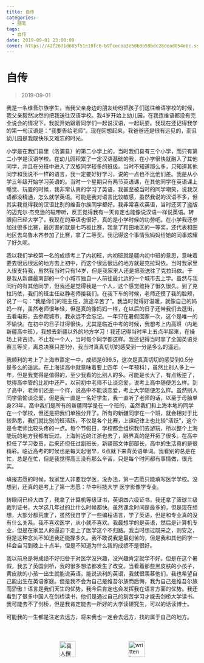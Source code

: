 ```yaml
---
title: 自传
categories:
  - 随笔
tags:
  - 自传
date: 2019-09-01 23:00:00
cover: https://42f2671d685f51e10fc6-b9fcecea3e50b3b59bdc28dead054ebc.ssl.cf5.rackcdn.com/illustrations/skateboard_d6or.svg
---
```


# 自传

> 2019-09-01

我是一名维吾尔族学生，当我父亲身边的朋友纷纷把孩子们送往维语学校的时候，我父亲毅然决然的把我送往汉语学校。我4岁开始上幼儿园，在我连维语都没有完全说会的情况下，我就开始跟着同学们一起说汉语，一起玩耍。我现在还记得我学的第一句汉语是：“我要告给老师”。现在回想起来，我爸爸还是很有远见的，而且幼儿园是我既快乐又难忘的时光。

小学是在我们县里（洛浦县）的第二小学上的，当时我们县有三个小学，而只有第二小学是汉语学校。在幼儿园积累了一定汉语基础的我，在小学很快就融入了其他同学，并且在分班中进入了汉族同学较多的班级。当时不知道那么多，只知道其他同学和我说不一样的语言，我一定要好好学习，说的一点也不比他们差。我是从小学三年级开始学习英语的。当时一个星期只有两节英语课，在其他同学在英语课上睡觉、玩耍的时候，我非常认真的学习了英语，我甚至被当时的同学嘲笑，说我汉语都没精通，怎么就学英语。可能是我对语言比较敏感，虽然我说的汉语不多，但其实我觉得我的汉语比别的维吾尔族同学都好。我非常喜欢英语，当时还买了盗版的迈克尔·杰克逊的磁带听，反正觉得我有一天肯定也能像说汉语一样说英语。转眼间已经大学了，我现在的英语也很好，真的是小学时候的功劳吧。在小学我还参加过很多比赛，最厉害的就是七巧板比赛，我拿了和田地区的一等奖，还代表和田地区去乌鲁木齐参加了比赛，拿了二等奖。我记得这个事情我妈妈给她的同事炫耀了好久呢。

我以我们学校第一名的成绩考上了内初班，内初班就是疆内初中班的意思，意味着要去很远很远的地方去上初中，而这个很远很远的地方就是克拉玛依。当时我家里人很支持我，虽然我当时只有14岁，但是我家里人还是把我送往了克拉玛依。于是我从新疆最南部的一个小城市独自一人前往最北边的一个城市去上学。虽然与我同行的有其他同学，但我还是觉得我是一个人，这个感觉维持了很久很久。到了克拉玛依，我们的班主任赵静老师接我们。在我下车的时候，老师还摸了我的脸颊，说了一句：“我是你们的班主任，旅途辛苦了”。我当时觉得好温暖，就像自己的妈妈一样，虽然老师很年轻，但是真的像妈妈一样，在以后的日子还带我们去逛街，去看电影，去参观城市，我永远不会忘记。一年只在暑假回家一次，这个是唯一的不愉快。在初中的日子过得很快，尤其是临近中考的时候，我想考上内高班（内地新疆高中班），我想去新疆以外的地方学习！我还记得当时早上五点半起来，在操场上背古诗。不止我一个人，当时每个同学都这样。我还记得当时拿了全国英语竞赛三等奖，离总决赛只差1分，我当时真真切切的感受到一分是多么的遥远。

我顺利的考上了上海市嘉定一中，成绩是699.5，这次是真真切切的感受到0.5分是多么的遥远。在上海读高中就意味着要上四年（一年预科），虽然比别人多上一年，但是我觉得是值得的，至少我看的比别人的多。可能是长大了，有点叛逆了，觉得高中管的比初中还严。以前初中老师不让谈恋爱，说考上高中随便怎么样。到了高中，老师们还是一个样，说高中不能谈恋爱，考上大学随便怎么样。虽然别人同学偷偷谈恋爱，但是我一直是一名好学生，我一直听了老师的话，以至于母胎单身23年。高中我们是所有的新疆同学是在一个班的，虽然我们和上海本地的同学在一个学校，但还是把我们单独分开了。所有的新疆同学在一个班，就会相对于比较熟悉，我们就比别的班活跃，不仅是各个比赛，上课纪律上也比较“活跃”，这个是令老师比较头疼的一点。每个节假日，学校都会组织我们去游玩，所以整个上海能玩的地方我都有玩过。上海附近的江浙也去了，眼界真的是开拓了很多。在高中担任了学习委员，后来还担任过副班长，新疆部文体部部长，高中的生活真的是很精彩。临近高考的时候也是每天起很早，6点就下来背英语单词。我看别的总是在忙，总是在忙，但是我觉得高三没有那么辛苦，只是每个时间都有事情做，很充实。

填报志愿的时候，我家里人非要我学医，没办法，第一志愿只能填写医学学校。没想到，还真的是考上了第一志愿：华中科技大学 医学影像学专业。

转眼间已经大四了，我拿了计算机等级证书，英语四六级证书，我还拿了篮球三级裁判证书，大学这几年过的比什么时候都快。虽然课余时间是最多的，但是现在想想，大部分都荒废了，虽然我自学了一些编程语言，学了英语，但是和专业真的没有什么关系。我不喜欢医学，从小就不喜欢。我最想学的是英语，然后是计算机专业，但是在家里人的逼迫下走上了医学这个不归路。我当时想过既来之，则安之，但是这种念头不知道我还能撑多久。我不敢说我是最刻苦的，但是我和其他同学一样会自习到晚上十点半，但是不知道为什么我的成绩不是很好。

我以前总是将成绩不好归咎于对医学没兴趣，没兴趣肯定就学不好。但是在这个暑假，我去了英国剑桥，我的很多想法都发生了改变。当看着那些黑皮肤的小孩子，黄皮肤的小孩一出生就能说英语，能说流利的英语，我就很羡慕他们，我也希望自己能出生在英语家庭。但是我不会为自己是维吾尔族而后悔，我为自己是维吾尔族而骄傲！语言是我们天生的优势，我今后肯定也会发挥我在语言方面的优势。我还看到了很多中国人在剑桥读书，他们是通过自己的刻苦学习才能去剑桥大学读书。我可能去不了剑桥，但是我肯定能去一所好的大学读研究生，可以的话读博士。

可能我的一生都是注定去远方，将来我也一定会去远方，找的属于自己的地方。

<div style="display: flex;align-items: center;justify-content: space-evenly;padding-top: 40px;">
  <img src="https://raw.githubusercontent.com/L1cardo/l1cardo.github.io/blog/themes/butterfly/source/img/notbyai_cn.png" alt="真人撰写" style="height: 42px;">
  <img src="https://raw.githubusercontent.com/L1cardo/l1cardo.github.io/blog/themes/butterfly/source/img/notbyai_en.png" alt="written by human" style="height: 42px;">
</div>
